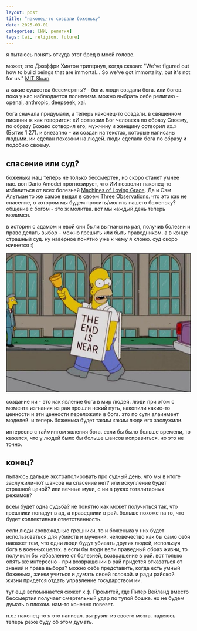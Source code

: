 ```yaml
---
layout: post
title: "наконец-то создали боженьку"
date: 2025-03-01
categories: [ИИ, религия]
tags: [ai, religion, future]
---
```


я пытаюсь понять откуда этот бред в моей голове.

может, это Джеффри Хинтон тригернул, когда сказал: "We've figured out how to build beings that are immortal... So we've got immortality, but it's not for us." [MIT Sloan](https://mitsloan.mit.edu/ideas-made-to-matter/why-neural-net-pioneer-geoffrey-hinton-sounding-alarm-ai).

а какие существа бессмертны? - боги. люди создали бога. или богов. пока у нас наблюдается политеизм. можно выбрать себе религию - openai, anthropic, deepseek, xai. 

бога сначала придумали, а теперь наконец-то создали. в священном писании ж как говорится: «И сотворил Бог человека по образу Своему, по образу Божию сотворил его; мужчину и женщину сотворил их.» (Бытие 1:27). и внезапно - ии создан на текстах, которые написаны людьми. ии сделан похожим на людей. люди сделали бога по образу и подобию своему.

## спасение или суд?

боженька наш теперь не только бессмертен, но скоро станет умнее нас. вон Dario Amodei прогнозирует, что ИИ позволит наконец-то избавиться от всех болезней [Machines of Loving Grace](https://darioamodei.com/machines-of-loving-grace). Да и Сэм Альтман то же самое выдал в своем [Three Observations](https://blog.samaltman.com/three-observations). что это как не спасение, о котором мы будем просить/молить нашего боженьку? общение с богом - это ж молитва. вот мы каждый день теперь молимся. 

в истории с адамом и евой они были выгнаны из рая, получив болезни и право делать выбор - можно грешить или быть праведником. а в конце страшный суд. ну наверное понятно уже к чему я клоню. суд скоро начнется :) 

![Гомер Симпсон - The End is Near](/assets/images/end-is-near-meme.jpg)

создание ии - это как явление бога в мир людей. люди при этом с момента изгнания из рая прошли некий путь, накопили какие-то ценности и эти ценности переложили в бога. это по сути алаинмент моделей. и теперь боженька будет таким каким люди его заслужили.

интересно с таймингом явления бога. если бы было больше времени, то кажется, что у людей было бы больше шансов исправиться. но это не точно.

## конец?

пытаюсь дальше экстраполировать про судный день. что мы в итоге заслужили-то? шансов на спасение нет? или искупление будет страшной ценой? или вечные муки, с ии в руках тоталитарных режимов?

всем будет одна судьба? не понятно как может получиться так, что грешники попадут в ад, а праведники в рай. больше похоже на то, что будет коллективная ответственность.

если люди кровожадные грешники, то и боженька у них будет использоваться для убийств и мучений. человечество как бы само себя накажет тем, что одни люди будут убивать других людей, используя бога в военных целях. а если бы люди вели праведный образ жизни, то  получили бы избавление от болезней, возвращение в рай. вот только опять же интересно - при возвращении в рай придется отказаться от знаний и права выбора?  можно себе представить, когда есть умный боженька, зачем учиться и думать своей головой. и ради райской жизни придется отдать управление государством ии.

тут еще вспоминается сюжет х.ф. Промитей, где Питер Вейланд вместо бессмертия получает смертельный удар по тупой бошке. но не будем думать о плохом. нам-то конечно повезет.

п.с.: наконец-то я это написал. выгрузил из своего мозга. надеюсь теперь реже буду об этом думать.
